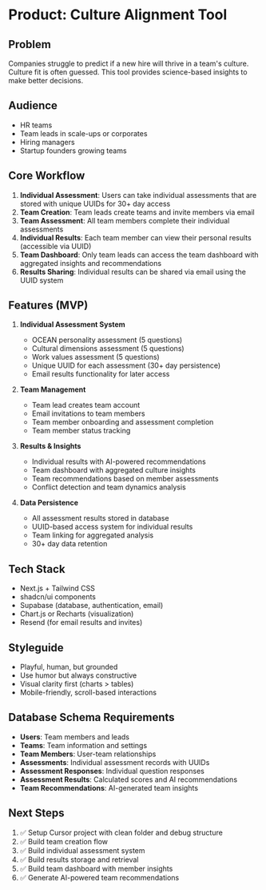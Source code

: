 # Product: Culture Alignment Tool

## Problem
Companies struggle to predict if a new hire will thrive in a team's culture. Culture fit is often guessed. This tool provides science-based insights to make better decisions.

## Audience
- HR teams
- Team leads in scale-ups or corporates
- Hiring managers
- Startup founders growing teams

## Core Workflow
1. **Individual Assessment**: Users can take individual assessments that are stored with unique UUIDs for 30+ day access
2. **Team Creation**: Team leads create teams and invite members via email
3. **Team Assessment**: All team members complete their individual assessments
4. **Individual Results**: Each team member can view their personal results (accessible via UUID)
5. **Team Dashboard**: Only team leads can access the team dashboard with aggregated insights and recommendations
6. **Results Sharing**: Individual results can be shared via email using the UUID system

## Features (MVP)
1. **Individual Assessment System**
   - OCEAN personality assessment (5 questions)
   - Cultural dimensions assessment (5 questions) 
   - Work values assessment (5 questions)
   - Unique UUID for each assessment (30+ day persistence)
   - Email results functionality for later access

2. **Team Management**
   - Team lead creates team account
   - Email invitations to team members
   - Team member onboarding and assessment completion
   - Team member status tracking

3. **Results & Insights**
   - Individual results with AI-powered recommendations
   - Team dashboard with aggregated culture insights
   - Team recommendations based on member assessments
   - Conflict detection and team dynamics analysis

4. **Data Persistence**
   - All assessment results stored in database
   - UUID-based access system for individual results
   - Team linking for aggregated analysis
   - 30+ day data retention

## Tech Stack
- Next.js + Tailwind CSS
- shadcn/ui components
- Supabase (database, authentication, email)
- Chart.js or Recharts (visualization)
- Resend (for email results and invites)

## Styleguide
- Playful, human, but grounded
- Use humor but always constructive
- Visual clarity first (charts > tables)
- Mobile-friendly, scroll-based interactions

## Database Schema Requirements
- **Users**: Team members and leads
- **Teams**: Team information and settings
- **Team Members**: User-team relationships
- **Assessments**: Individual assessment records with UUIDs
- **Assessment Responses**: Individual question responses
- **Assessment Results**: Calculated scores and AI recommendations
- **Team Recommendations**: AI-generated team insights

## Next Steps
1. ✅ Setup Cursor project with clean folder and debug structure
2. ✅ Build team creation flow
3. ✅ Build individual assessment system
4. ✅ Build results storage and retrieval
5. ✅ Build team dashboard with member insights
6. ✅ Generate AI-powered team recommendations